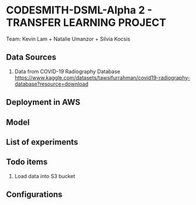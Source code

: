 # CODESMITH-DSML-Alpha 2 - TRANSFER LEARNING PROJECT
Team: Kevin Lam + Natalie Umanzor + Silvia Kocsis


## Data Sources

1. Data from COVID-19 Radiography Database
https://www.kaggle.com/datasets/tawsifurrahman/covid19-radiography-database?resource=download

## Deployment in AWS

## Model

## List of experiments

## Todo items

1. Load data into S3 bucket

## Configurations
